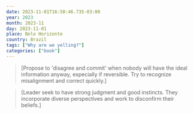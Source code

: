 ```yaml
---
date: 2023-11-01T16:50:46.735-03:00
year: 2023
month: 2023-11
day: 2023-11-01
place: Belo Horizonte
country: Brazil
tags: ["Why are we yelling?"]
categories: ["book"]
---
```

> [Propose to 'disagree and commit' when nobody will have the ideal information anyway, especially if reversible. Try to recognize misalignment and correct quickly.]

> [Leader seek to have strong judgment and good instincts. They incorporate diverse perspectives and work to disconfirm their beliefs.]
